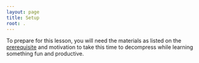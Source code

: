 ```yaml
---
layout: page
title: Setup
root: .
---
```

To prepare for this lesson, you will need the materials as listed on the [prerequisite](_episodes/01-prerequisities) and motivation to take this time to decompress while learning something fun and productive.
